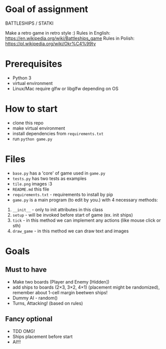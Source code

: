 # Goal of assignment

BATTLESHIPS / STATKI

Make a retro game in retro style :) 
Rules in English: https://en.wikipedia.org/wiki/Battleships_game
Rules in Polish: https://pl.wikipedia.org/wiki/Okr%C4%99ty

# Prerequisites

* Python 3
* virtual environment
* Linux/Mac require glfw or libglfw depending on OS

# How to start

* clone this repo
* make virtual environment
* install dependencies from `requirements.txt`
* run `python game.py`

# Files

* `base.py` has a 'core' of game used in `game.py`
* `tests.py` has two tests as examples
* `tile.png` images :3
* `README.md` this file
* `requirements.txt` - requirements to install by pip
* `game.py` is a main program (to edit by you.) with 4 necessary methods:

1. `__init__` - only to init attributes in this class
2. `setup` - will be invoked before start of game (ex. init ships)
3. `tick` - in this method we can implement any actions (like mouse click or sth)
4. `draw_game` - in this method we can draw text and images


# Goals
## Must to have

* Make two boards (Player and Enemy [Hidden])
* add ships to boards (2×3, 3×2, 4×1) (placement might be randomized),
remember about 1-cell margin beetwen ships!
* Dummy AI - random()
* Turns, Attacking! (based on rules)

## Fancy optional

* TDD OMG!
* Ships placement before start
* AI!!!
